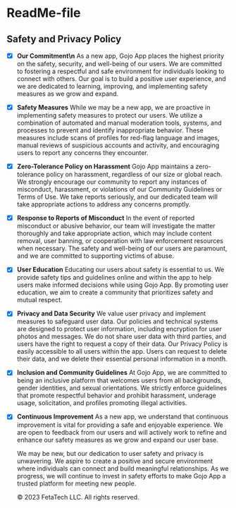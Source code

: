 # ReadMe-file


## Safety and Privacy Policy

 - [x] **Our Commitment\n**
  As a new app, Gojo App places the highest priority on the safety, security, and well-being of our users. We are committed to fostering a respectful and safe environment for individuals looking to connect with others. Our goal is to build a positive user experience, and we are dedicated to learning, improving, and implementing safety measures as we grow and expand.

- [x] **Safety Measures**
  While we may be a new app, we are proactive in implementing safety measures to protect our users. We utilize a combination of automated and manual moderation tools, systems, and processes to prevent and identify inappropriate behavior. These measures include scans of profiles for red-flag language and images, manual reviews of suspicious accounts and activity, and encouraging users to report any concerns they encounter.

- [x] **Zero-Tolerance Policy on Harassment**
  Gojo App maintains a zero-tolerance policy on harassment, regardless of our size or global reach. We strongly encourage our community to report any instances of misconduct, harassment, or violations of our Community Guidelines or Terms of Use. We take reports seriously, and our dedicated team will take appropriate actions to address any concerns promptly.

- [x] **Response to Reports of Misconduct**
  In the event of reported misconduct or abusive behavior, our team will investigate the matter thoroughly and take appropriate action, which may include content removal, user banning, or cooperation with law enforcement resources when necessary. The safety and well-being of our users are paramount, and we are committed to supporting victims of abuse.

- [x] **User Education**
  Educating our users about safety is essential to us. We provide safety tips and guidelines online and within the app to help users make informed decisions while using Gojo App. By promoting user education, we aim to create a community that prioritizes safety and mutual respect.

- [x] **Privacy and Data Security**
  We value user privacy and implement measures to safeguard user data. Our policies and technical systems are designed to protect user information, including encryption for user photos and messages. We do not share user data with third parties, and users have the right to request a copy of their data. Our Privacy Policy is easily accessible to all users within the app. Users can request to delete their data, and we delete their essential personal information in a month.

- [x] **Inclusion and Community Guidelines**
  At Gojo App, we are committed to being an inclusive platform that welcomes users from all backgrounds, gender identities, and sexual orientations. We strictly enforce guidelines that promote respectful behavior and prohibit harassment, underage usage, solicitation, and profiles promoting illegal activities.

- [x] **Continuous Improvement**
  As a new app, we understand that continuous improvement is vital for providing a safe and enjoyable experience. We are open to feedback from our users and will actively work to refine and enhance our safety measures as we grow and expand our user base.

  We may be new, but our dedication to user safety and privacy is unwavering. We aspire to create a positive and secure environment where individuals can connect and build meaningful relationships. As we progress, we will continue to invest in safety efforts to make Gojo App a trusted platform for meeting new people.

  © 2023 FetaTech LLC. All rights reserved.
